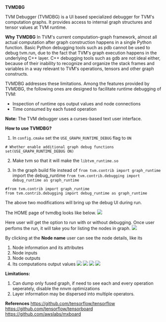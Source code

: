 **TVMDBG**

TVM Debugger (TVMDBG) is a UI based specialized debugger for TVM's computation graphs. It provides access to internal graph structures and tensor values at TVM runtime.

**Why**  **TVMDBG**
In TVM's current computation-graph framework, almost all actual computation after graph construction happens in a single Python function. Basic Python debugging tools such as pdb cannot be used to debug tvm.run, due to the fact that TVM's graph execution happens in the underlying C++ layer. C++ debugging tools such as gdb are not ideal either, because of their inability to recognize and organize the stack frames and variables in a way relevant to TVM's operations, tensors and other graph constructs.

TVMDBG addresses these limitations. Among the features provided by TVMDBG, the following ones are designed to facilitate runtime debugging of TVM:
- Inspection of runtime ops output values and node connections
- Time consumed by each fused operation

**Note:** The TVM debugger uses a curses-based text user interface.

**How to use TVMDBG?**
1. In `config.cmake` set the `USE_GRAPH_RUNTIME_DEBUG` flag to `ON`
```
# Whether enable additional graph debug functions
set(USE_GRAPH_RUNTIME_DEBUG ON)
```
2. Make tvm so that it will make the `libtvm_runtime.so`

3. In the graph build file instead of `from tvm.contrib import graph_runtime` import the debug_runtime `from tvm.contrib.debugging import debug_runtime as graph_runtime`
```
#from tvm.contrib import graph_runtime
from tvm.contrib.debugging import debug_runtime as graph_runtime
```

The above two modifications will bring up the debug UI during run.

The HOME page of tvmdbg looks like below.
 ![](https://raw.githubusercontent.com/dmlc/web-data/master/tvm/docs/dev/tvmdbg_images/tvm_dbg1.png)
 
Here user will get the option to run with or without debugging.
Once user perfoms the run, it will take you for listing the nodes in graph.
 ![](https://raw.githubusercontent.com/dmlc/web-data/master/tvm/docs/dev/tvmdbg_images/tvm_dbg2.png)
 
By clicking at the **Node name** user can see the node details, like its 
1. Node information and its attributes
2. Node inputs
3. Node outputs
4. Its computations output values
 ![](https://raw.githubusercontent.com/dmlc/web-data/master/tvm/docs/dev/tvmdbg_images/tvm_dbg3.png)
 ![](https://raw.githubusercontent.com/dmlc/web-data/master/tvm/docs/dev/tvmdbg_images/tvm_dbg4.png)
 ![](https://raw.githubusercontent.com/dmlc/web-data/master/tvm/docs/dev/tvmdbg_images/tvm_dbg5.png)
 ![](https://raw.githubusercontent.com/dmlc/web-data/master/tvm/docs/dev/tvmdbg_images/tvm_dbg6.png)


**Limitations:**
1. Can dump only fused graph, if need to see each and every operation seperately, disable the nnvm optimizations
2. Layer information may be dispersed into multiple operators.

**References**
https://github.com/tensorflow/tensorflow
https://github.com/tensorflow/tensorboard
https://github.com/awslabs/mxboard

